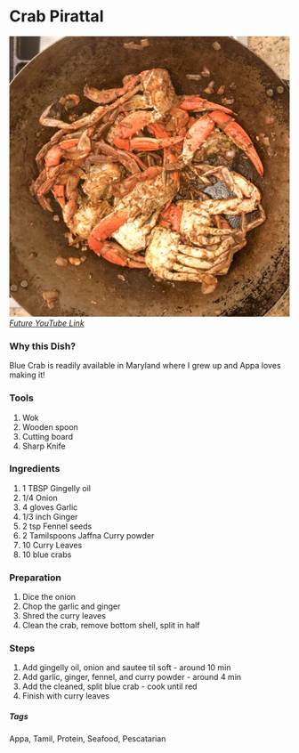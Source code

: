 # Crab Pirattal
![Crab Pirattal](../images/crab-pirattal.jpg)
[*Future YouTube Link*]()

### Why this Dish?
Blue Crab is readily available in Maryland where I grew up and Appa loves making it!

### Tools
1. Wok
1. Wooden spoon
1. Cutting board
1. Sharp Knife

### Ingredients
1. 1 TBSP Gingelly oil
1. 1/4 Onion
1. 4 gloves Garlic
1. 1/3 inch Ginger
1. 2 tsp Fennel seeds
1. 2 Tamilspoons Jaffna Curry powder
1. 10 Curry Leaves
1. 10 blue crabs

### Preparation
1. Dice the onion
1. Chop the garlic and ginger
1. Shred the curry leaves
1. Clean the crab, remove bottom shell, split in half

### Steps
1. Add gingelly oil, onion and sautee til soft - around 10 min
1. Add garlic, ginger, fennel, and curry powder - around 4 min
1. Add the cleaned, split blue crab - cook until red
1. Finish with curry leaves

##### Tags
Appa, Tamil, Protein, Seafood, Pescatarian